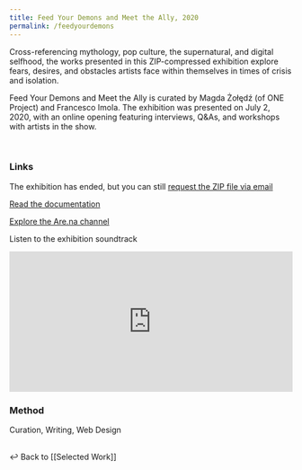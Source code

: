 ```yaml
---
title: Feed Your Demons and Meet the Ally, 2020
permalink: /feedyourdemons
---
```

Cross-referencing mythology, pop culture, the supernatural, and digital selfhood, the works presented in this ZIP-compressed exhibition explore fears, desires, and obstacles artists face within themselves in times of crisis and isolation.

Feed Your Demons and Meet the Ally is curated by Magda Żołędź (of ONE Project) and Francesco Imola. The exhibition was presented on July 2, 2020, with an online opening featuring interviews, Q&As, and workshops with artists in the show.

<a class="imga" href="https://francescoimola.github.io/htfmat/" target="_blank">
    <img loading="lazy" 
    data-src="assets/feedyourdemons/feed-your-demons_1.jpeg"
    class="lazyload"/></a>

<a class="imga" href="https://francescoimola.github.io/htfmat/" target="_blank">
    <img loading="lazy" 
    data-src="assets/feedyourdemons/feed-your-demons_2.png"
    class="lazyload"/></a>

<a class="imga" href="https://francescoimola.github.io/htfmat/" target="_blank">
    <img loading="lazy" 
    data-src="assets/feedyourdemons/feed-your-demons_3.png"
    class="lazyload"/></a>

### Links

The exhibition has ended, but you can still [request the ZIP file via email]( mailto:frn.imola@gmail.com?subject=Feed%20Your%20Demons%20and%20Meet%20the%20Ally%20-%20ZIP%20File&body=Hello!)

[Read the documentation](https://feedyourdemons.cargo.site/)

[Explore the Are.na channel](https://www.are.na/francesco-imola-2o2ng4qooxm/feed-your-demons-and-meet-the-ally)

Listen to the exhibition soundtrack

<iframe src="https://open.spotify.com/embed/playlist/5xeTdrVePvbb53AIGXFMOC" width="100%" height="250em" frameborder="0" allowtransparency="true" allow="encrypted-media"></iframe>

### Method

Curation, Writing, Web Design

<br>
↩  Back to [[Selected Work]]

